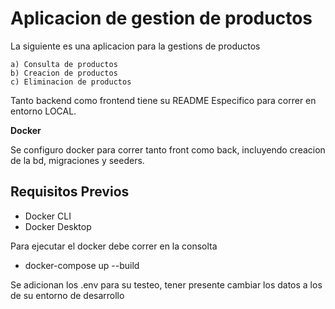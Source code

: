 # Aplicacion de gestion de productos


La siguiente es una aplicacion para la gestions de productos

    a) Consulta de productos
    b) Creacion de productos
    c) Eliminacion de productos

Tanto backend como frontend tiene su README Especifico para correr en entorno LOCAL.

**Docker**

Se configuro docker para correr tanto front como back, incluyendo creacion de la bd, migraciones y seeders.

## **Requisitos Previos**

- Docker CLI
- Docker Desktop

Para ejecutar el docker debe correr en la consolta

- docker-compose up --build

Se adicionan los .env para su testeo, tener presente cambiar los datos a los de su entorno de desarrollo